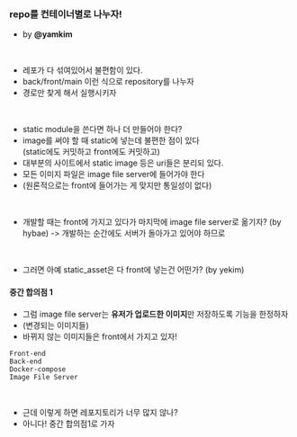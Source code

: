 ### repo를 컨테이너별로 나누자!
- by **@yamkim**

<br>

- 레포가 다 섞여있어서 불편함이 있다.
- back/front/main 이런 식으로 repository를 나누자
- 경로만 찾게 해서 실행시키자

<br>

- static module을 쓴다면 하나 더 만들어야 한다?
- image를 써야 할 때 static에 넣는데 불편한 점이 있다   
(static에도 커밋하고 front에도 커밋하고)
- 대부분의 사이트에서 static image 등은 uri들은 분리되 있다.
- 모든 이미지 파일은 image file server에 들어가야 한다
- (원론적으로는 front에 들어가는 게 맞지만 통일성이 없다)

<br>

- 개발할 때는 front에 가지고 있다가 마지막에 image file server로 옮기자? (by hybae) -> 개발하는 순간에도 서버가 돌아가고 있어야 하므로

<br>

- 그러면 아예 static_asset은 다 front에 넣는건 어떤가? (by yekim)
#### 중간 합의점 1
- 그럼 image file server는 **유저가 업로드한 이미지**만 저장하도록 기능을 한정하자
- (변경되는 이미지들)
- 바뀌지 않는 이미지들은 front에서 가지고 있자!
```
Front-end
Back-end
Docker-compose
Image File Server
```

<br>

- 근데 이렇게 하면 레포지토리가 너무 많지 않나?
- 아니다! 중간 합의점1로 가자
